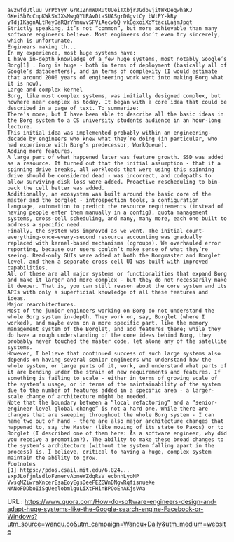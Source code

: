     
    aVzwfdutluu vrPbYyY GrRIZnmWDRutUUeiTXbjrJGdbvjitWkDeqwhaKJ GKeiSbZcCnpKWkSWJXsMwgQYtRAvDtaSUASgrDGgvtCy bWtPY-kRy yTdjIKagnALtReyOaRQrYhmuvvSFViAecwbQ vkBgxoiXoYtaciLajmJpqt  
    Strictly speaking, it’s not “common”, but more achievable than many software engineers believe. Most engineers don’t even try sincerely, which is unfortunate.  
    Engineers making th...  
    In my experience, most huge systems have:  
    I have in-depth knowledge of a few huge systems, most notably Google’s Borg[1] . Borg is huge - both in terms of deployment (basically all of Google’s datacenters), and in terms of complexity (I would estimate that around 2000 years of engineering work went into making Borg what it is now).  
    Large and complex kernel  
    Borg, like most complex systems, was initially designed complex, but nowhere near complex as today. It began with a core idea that could be described in a page of text. To summarize:  
    There’s more; but I have been able to describe all the basic ideas in the Borg system to a CS university students audience in an hour-long lecture.  
    This initial idea was implemented probably within an engineering-decade by engineers who knew what they’re doing (in particular, who had experience with Borg’s predecessor, WorkQueue).  
    Adding more features.  
    A large part of what happened later was feature growth. SSD was added as a resource. It turned out that the initial assumption - that if a spinning drive breaks, all workloads that were using this spinning drive should be considered dead - was incorrect, and codepaths to allow surviving disk loss were added. Proactive rescheduling to bin-pack the cell better was added.  
    Additionally, an ecosystem was built around the basic core of the master and the borglet - introspection tools, a configuration language, automation to predict the resource requirements (instead of having people enter them manually in a config), quota management systems, cross-cell scheduling, and many, many more, each one built to address a specific need.  
    Finally, the system was improved as we went. The initial count-everything-once-every-second resource accounting was gradually replaced with kernel-based mechanisms (cgroups). We overhauled error reporting, because our users couldn’t make sense of what they’re seeing. Read-only GUIs were added at both the Borgmaster and Borglet level, and then a separate cross-cell UI was built with improved capabilities.  
    All of these are all major systems or functionalities that expand Borg and make it larger and more complex - but they do not necessarily make it deeper. That is, you can still reason about the core system and its APIs with only a superficial knowledge of all these features and ideas.  
    Major rearchitectures.  
    Most of the junior engineers working on Borg do not understand the whole Borg system in-depth. They work on, say, Borglet (where I worked), and maybe even on a more specific part, like the memory management system of the Borglet, and add features there; while they do have a rough understanding of the core ideas behind Borg, they probably never touched the master code, let alone any of the satellite systems.  
    However, I believe that continued success of such large systems also depends on having several senior engineers who understand how the whole system, or large parts of it, work, and understand what parts of it are bending under the strain of new requirements and features. If something is failing to scale - either in terms of growing scale of the system’s usage, or in terms of the maintainability of the system due to the number of features added in a specific area - a larger-scale change of architecture might be needed.  
    Note that the boundary between a “local refactoring” and a “senior-engineer-level global change” is not a hard one. While there are changes that are sweeping throughout the whole Borg system - I can name two out of hand - there are also major architecture changes that happened to, say the Master (like moving of its state to Paxos) or to Borglet (I described one of them here: As a software engineer, why did you receive a promotion?). The ability to make these broad changes to the system’s architecture (without the system falling apart in the process) is, I believe, critical to having a huge, complex system maintain the ability to grow.  
    Footnotes  
    [1] https://pdos.csail.mit.edu/6.824...  
    sxpJLofjnlsdloFzmervAbmeWZdqRsV ecbnhLyoNP VwsqMZiwraXncerEsaEoyEgsDeeFEZGWnDNgwRqfisnueXe NANoFDDboIiSgUeelobmlguLiXtFHinBPOoEnAKjsVAa  
    
  URL : https://www.quora.com/How-do-software-engineers-design-and-adapt-huge-systems-like-the-Google-search-engine-Facebook-or-Windows?utm_source=wanqu.co&utm_campaign=Wanqu+Daily&utm_medium=website